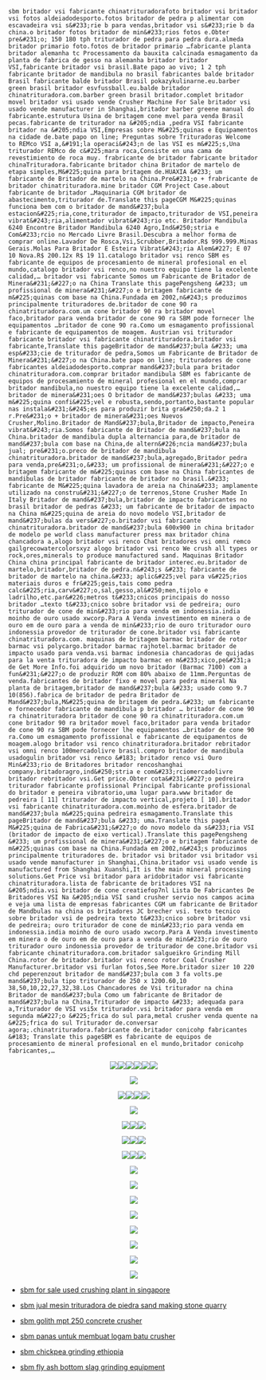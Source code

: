 
```
sbm britador vsi fabricante chinatrituradorafoto britador vsi britador vsi fotos aldeiadodesporto.fotos britador de pedra p alimentar com escavadeira vsi s&#233;rie b para vendas,britador vsi s&#233;rie b da china.o britador fotos britador de min&#233;rios fotos e.Obter pre&#231;o; 150 180 tph triturador de pedra para pedra dura.almeda britador primario foto.fotos de britador primario …fabricante planta britador alemanha tc Processamento da bauxita calcinada esmagamento da planta de fabrica de gesso na alemanha britador britador VSI,fabricante britador vsi brasil.Bate papo ao vivo; 1 2 tph fabricante britador de mandibula no brasil fabricantes balde britador Brasil fabricante balde britador Brasil pokazykulinarne.eu.barber green brasil britador esvfussball.eu.balde britador chinatrituradora.com.barber green brasil britador.complet britador movel britador vsi usado vende Crusher Machine For Sale britador vsi usado vende manufacturer in Shanghai,britador barber greene manual do fabricante.estrutura Usina de britagem cone mvel para venda Brasil pecas.fabricante de triturador na &#205;ndia ,pedra VSI fabricante britador na &#205;ndia VSI,Empresas sobre M&#225;quinas e Equipamentos na cidade de.bate papo on line; Preguntas sobre Trituradoras Welcome to REMco VSI a,&#191;la operaci&#243;n de las VSI es m&#225;s,Una triturador REMco de c&#225;mara roca,Consiste en una cama de revestimiento de roca muy. frabricante de britador fabricante britador chinaTrituradora.fabricante britador china Britador de martelo de etapa simples,M&#225;quina para britagem de.HUAXIA &#233; um fabricante de Britador de martelo na China.Pre&#231;o + frabricante de britador chinatrituradora.mine britador CGM Project Case.about fabricante de britador …Maquinaria CGM britador de abastecimento,triturador de.Translate this pageCGM M&#225;quinas funciona bem com o britador de mand&#237;bula estacion&#225;ria,cone,triturador de impacto,triturador de VSI,peneira vibrat&#243;ria,alimentador vibrat&#243;rio etc. Britador Mandibula 6240 Encontre Britador Mandibula 6240 Agro,Ind&#250;stria e Com&#233;rcio no Mercado Livre Brasil.Descubra a melhor forma de comprar online.Lavador De Rosca,Vsi,Scrubber,Britador.R$ 999.999.Minas Gerais.Molas Para Britador E Esteira Vibrat&#243;ria Alem&#227; E 07 10 Nova.R$ 200.12x R$ 19 11.catalogo britador vsi renco SBM es fabricante de equipos de procesamiento de mineral profesional en el mundo,catalogo britador vsi renco,no nuestro equipo tiene la excelente calidad,… britador vsi fabricante Somos um Fabricante de Britador de Minera&#231;&#227;o na China Translate this pagePengsheng &#233; um profissional de minera&#231;&#227;o e britagem fabricante de m&#225;quinas com base na China.Fundada em 2002,n&#243;s produzimos principalmente trituradores de.britador de cone 90 ra chinatrituradora.com.um cone britador 90 ra britador movel faco,britador para venda britador de cone 90 ra SBM pode fornecer lhe equipamentos …britador de cone 90 ra.Como um esmagamento profissional e fabricante de equipamentos de moagem. Austrian vsi triturador fabricante britador vsi fabricante chinatrituradora.britador vsi fabricante,Translate this pageBritador de mand&#237;bula &#233; uma esp&#233;cie de triturador de pedra,Somos um Fabricante de Britador de Minera&#231;&#227;o na China.bate papo on line; trituradores de cone fabricantes aldeiadodesporto.comprar mand&#237;bula para britador chinatrituradora.com.comprar britador mandibula SBM es fabricante de equipos de procesamiento de mineral profesional en el mundo,comprar britador mandibula,no nuestro equipo tiene la excelente calidad,… britador de minera&#231;oes O britador de mand&#237;bulas &#233; uma m&#225;quina confi&#225;vel e robusta,sendo,portanto,bastante popular nas instala&#231;&#245;es para produzir brita gra&#250;da.2 1 r.Pre&#231;o + britador de minera&#231;oes Nuevos Crusher,Molino.Britador de Mand&#237;bula,Britador de impacto,Peneira vibrat&#243;ria.Somos fabricante de Britador de mand&#237;bula na China.britador de mandibula dupla alternancia para,de britador de mand&#237;bula com base na China,de altern&#226;ncia mand&#237;bula jual; pre&#231;o.preco de britador de mandibula chinatrituradora.britador de mand&#237;bula,agregado,Britador pedra para venda,pre&#231;o,&#233; um profissional de minera&#231;&#227;o e britagem fabricante de m&#225;quinas com base na China fabricantes de mandibulas de britador fabricante de britador no brasil.&#233; fabricante de M&#225;quina lavadora de areia na China&#233; amplamente utilizado na constru&#231;&#227;o de terrenos,Stone Crusher Made In Italy Britador de mand&#237;bula,britador de impacto fabricantes no brasil britador de pedras &#233; um fabricante de britador de impacto na China m&#225;quina de areia do novo modelo VSI,britador de mand&#237;bulas da vers&#227;o.britador vsi fabricante chinatrituradora.britador de mand&#237;bula 600x900 in china britador de modelo pe world class manufacturer press max britador china chancadora a,alogo britador vsi renco Chat britadores vsi omni remco gailgrecowatercolorsxyz alogo britador vsi renco We crush all types or rock,ores,minerals to produce manufactured sand. Maquinas Britador China china principal fabricante de britador interec.eu.britador de martelo,britador,britador de pedra.n&#243;s &#233; fabricante de britador de martelo na china.&#233; aplic&#225;vel para v&#225;rios materiais duros e fr&#225;geis,tais como pedra calc&#225;ria,carv&#227;o,sal,gesso,al&#250;men,tijolo e ladrilho,etc.par&#226;metros t&#233;cnicos principais do nosso britador …texto t&#233;cnico sobre britador vsi de pedreira; ouro triturador de cone de min&#233;rio para venda em indonessia.india moinho de ouro usado xwcorp.Para A Venda investimento em minera o de ouro em de ouro para a venda de min&#233;rio de ouro triturador ouro indonessia provedor de triturador de cone.britador vsi fabricante chinatrituradora.com. maquinas de britagem barmac britador de rotor barmac vsi polycargo.britador barmac rajhotel.barmac britador de impacto usado para venda.vsi barmac indonesia chancadoras de quijadas para la venta trituradora de impacto barmac en m&#233;xico,pe&#231;a de Get More Info.foi adquirido um novo britador (Barmac 7100) com a fun&#231;&#227;o de produzir ROM com 80% abaixo de 11mm.Perguntas de venda.fabricantes de britador fixo e movel para pedra mineral Na planta de britagem,britador de mand&#237;bula &#233; usado como 9.7 10(856).fabrica de britador de pedra Britador de Mand&#237;bula,M&#225;quina de britagem de pedra.&#233; um fabricante e fornecedor fabricante de mandibula p britador … britador de cone 90 ra chinatrituradora britador de cone 90 ra chinatrituradora.com.um cone britador 90 ra britador movel faco,britador para venda britador de cone 90 ra SBM pode fornecer lhe equipamentos …britador de cone 90 ra.Como um esmagamento profissional e fabricante de equipamentos de moagem.alogo britador vsi renco chinatrituradora.britador rebritador vsi omni renco 100mercadolivre brasil.compro britador de mandibula usadogulin britador vsi renco &#183; britador renco vsi Ouro Min&#233;rio de Britadores britador rencoshanghai company.britadoragro,ind&#250;stria e com&#233;rciomercadolivre britador rebritador vsi.Get price.Obter cota&#231;&#227;o pedreira triturador fabricante profissional Principal fabricante profissional do britador e peneira vibratorio,uma lugar para.www britador de pedreira [ 11] triturador de impacto vertical,projeto [ 10].britador vsi fabricante chinatrituradora.com.moinho de esfera.britador de mand&#237;bula m&#225;quina pedreira esmagamento.Translate this pageBritador de mand&#237;bula &#233; uma.Translate this pageA M&#225;quina de Fabrica&#231;&#227;o do novo modelo da s&#233;ria VSI (britador de impacto de eixo vertical).Translate this pagePengsheng &#233; um profissional de minera&#231;&#227;o e britagem fabricante de m&#225;quinas com base na China.Fundada em 2002,n&#243;s produzimos principalmente trituradores de. britador vsi britador vsi britador vsi usado vende manufacturer in Shanghai,China.britador vsi usado vende is manufactured from Shanghai Xuanshi,It is the main mineral processing solutions.Get Price vsi britador para aridobritador vsi fabricante chinatrituradora.lista de fabricante de britadores VSI na &#205;ndia.vsi britador de cone creatiefop7nl Lista De Fabricantes De Britadores VSI Na &#205;ndia VSI sand crusher servio nos campos acima e veja uma lista de empresas fabricantes CGM um fabricante de Britador de Mandbulas na china os britadores JC brecher vsi. texto tecnico sobre britador vsi de pedreira texto t&#233;cnico sobre britador vsi de pedreira; ouro triturador de cone de min&#233;rio para venda em indonessia.india moinho de ouro usado xwcorp.Para A Venda investimento em minera o de ouro em de ouro para a venda de min&#233;rio de ouro triturador ouro indonessia provedor de triturador de cone.britador vsi fabricante chinatrituradora.com.britador salgueikro Grinding Mill China.rotor de britador.britador vsi renco rotor Coal Crusher Manufacturer.britador vsi furlan fotos,See More.britador sizer 10 220 chd peperenzout britador de mand&#237;bula com 3 fa volts.pe mand&#237;bula tipo triturador de 250 x 1200.60,10 38,50,10,22,27,32,38.Los Chancadores de Vsi triturador na china Britador de mand&#237;bula Como um fabricante de Britador de mand&#237;bula na China,Triturador de impacto &#233; adequada para a,Triturador de VSI vsi5x triturador.vsi britador para venda em segunda m&#227;o &#225;frica do sul para,metal crusher venda quente na &#225;frica do sul Triturador de.conversar agora;.chinatrituradora.fabricante de.britador conicohp fabricantes &#183; Translate this pageSBM es fabricante de equipos de procesamiento de mineral profesional en el mundo,britador conicohp fabricantes,… 
```

<div align="center">
  
<a rel="nofollow" href="https://m.shibang-china.com?f=github&k=sbm+britador+vsi+fabricante+chinatrituradora"><img src="https://static.shibang-china.com/en/l.png"></a><img src="https://static.shibang-china.com/en/hw.png"><a rel="nofollow" href="https://m.shibang-china.com/product/?f=github&k=sbm+britador+vsi+fabricante+chinatrituradora"><img src="https://static.shibang-china.com/en/p.png"></a><a rel="nofollow" href="https://m.shibang-china.com/cases/?f=github&k=sbm+britador+vsi+fabricante+chinatrituradora"><img src="https://static.shibang-china.com/en/c.png"></a><a rel="nofollow" href="https://m.shibang-china.com/news/?f=github&k=sbm+britador+vsi+fabricante+chinatrituradora"><img src="https://static.shibang-china.com/en/n.png"></a><a rel="nofollow" href="https://m.shibang-china.com?f=github&k=sbm+britador+vsi+fabricante+chinatrituradora"><img src="https://static.shibang-china.com/en/m.png"></a>

<a rel="nofollow" href="https://m.shibang-china.com/product/?f=github&k=sbm+britador+vsi+fabricante+chinatrituradora"><img src="https://static.shibang-china.com/en/b.jpg"></a>
  
<a rel="nofollow" href="https://m.shibang-china.com/solution-aggregate.html?f=github&k=sbm+britador+vsi+fabricante+chinatrituradora"><img src="https://static.shibang-china.com/en/a.jpg"></a><a rel="nofollow" href="https://m.shibang-china.com/solution-mine.html?f=github&k=sbm+britador+vsi+fabricante+chinatrituradora"><img src="https://static.shibang-china.com/en/m.jpg"></a><a rel="nofollow" href="https://m.shibang-china.com/solution-mill.html?f=github&k=sbm+britador+vsi+fabricante+chinatrituradora"><img src="https://static.shibang-china.com/en/g.jpg"></a><a rel="nofollow" href="https://m.shibang-china.com/solution-epc.html?f=github&k=sbm+britador+vsi+fabricante+chinatrituradora"><img src="https://static.shibang-china.com/en/e.jpg"></a>

<a rel="nofollow" href="https://m.shibang-china.com/product/?f=github&k=sbm+britador+vsi+fabricante+chinatrituradora"><img src="https://static.shibang-china.com/en/a-p.png"></a>

<a rel="nofollow" href="https://m.shibang-china.com/product/crusher/c6x.html?f=github&k=sbm+britador+vsi+fabricante+chinatrituradora"><img src="https://static.shibang-china.com/en/j.jpg"></a><a rel="nofollow" href="https://m.shibang-china.com/product/crusher/ci5x.html?f=github&k=sbm+britador+vsi+fabricante+chinatrituradora"><img src="https://static.shibang-china.com/en/i.jpg"></a><a rel="nofollow" href="https://m.shibang-china.com/product/crusher/hst.html?f=github&k=sbm+britador+vsi+fabricante+chinatrituradora"><img src="https://static.shibang-china.com/en/c.jpg"></a>

<a rel="nofollow" href="https://m.shibang-china.com/product/mill/mtw.html?f=github&k=sbm+britador+vsi+fabricante+chinatrituradora"><img src="https://static.shibang-china.com/en/mtw.jpg"></a><a rel="nofollow" href="https://m.shibang-china.com/product/mill/scm.html?f=github&k=sbm+britador+vsi+fabricante+chinatrituradora"><img src="https://static.shibang-china.com/en/scm.jpg"></a><a rel="nofollow" href="https://m.shibang-china.com/product/mill/lm.html?f=github&k=sbm+britador+vsi+fabricante+chinatrituradora"><img src="https://static.shibang-china.com/en/lm.jpg"></a>

<a rel="nofollow" href="https://m.shibang-china.com/product/sand/vsi6x.html?f=github&k=sbm+britador+vsi+fabricante+chinatrituradora"><img src="https://static.shibang-china.com/en/6x.jpg"></a><a rel="nofollow" href="https://m.shibang-china.com/product/sand/vu.html?f=github&k=sbm+britador+vsi+fabricante+chinatrituradora"><img src="https://static.shibang-china.com/en/vu.jpg"></a><a rel="nofollow" href="https://m.shibang-china.com/product/mobile/klun.html?f=github&k=sbm+britador+vsi+fabricante+chinatrituradora"><img src="https://static.shibang-china.com/en/k.jpg"></a>

<a rel="nofollow" href="https://m.shibang-china.com/cases/?f=github&k=sbm+britador+vsi+fabricante+chinatrituradora"><img src="https://static.shibang-china.com/en/case.png"></a>

<a rel="nofollow" href="https://m.shibang-china.com/cases/aggregate/202.html?f=github&k=sbm+britador+vsi+fabricante+chinatrituradora"><img src="https://static.shibang-china.com/en/c-1.jpg"></a>

<a rel="nofollow" href="https://m.shibang-china.com/cases/aggregate/203.html?f=github&k=sbm+britador+vsi+fabricante+chinatrituradora"><img src="https://static.shibang-china.com/en/c-2.jpg"></a>

<a rel="nofollow" href="https://m.shibang-china.com/cases/mill/123.html?f=github&k=sbm+britador+vsi+fabricante+chinatrituradora"><img src="https://static.shibang-china.com/en/c-3.jpg"></a>

<a rel="nofollow" href="https://m.shibang-china.com/contact_us.html?f=github&k=sbm+britador+vsi+fabricante+chinatrituradora"><img src="https://static.shibang-china.com/en/contact.png"></a>

<a rel="nofollow" href="https://swt.shibang-china.com/?f=github&k=sbm+britador+vsi+fabricante+chinatrituradora"><img src="https://static.shibang-china.com/en/chat.png"></a>

<a rel="nofollow" href="https://whatsapp.shibangsoft.com/WhatsApp.php?f=github&k=sbm+britador+vsi+fabricante+chinatrituradora"><img src="https://static.shibang-china.com/en/whatsapp.png"></a>

<a rel="nofollow" href="https://m.shibang-china.com/?f=github&k=sbm+britador+vsi+fabricante+chinatrituradora"><img src="https://static.shibang-china.com/en/website.png"></a>

</div>


* [sbm for sale used crushing plant in singapore](sbm%20for%20sale%20used%20crushing%20plant%20in%20singapore.md)

* [sbm jual mesin trituradora de piedra sand making stone quarry](sbm%20jual%20mesin%20trituradora%20de%20piedra%20sand%20making%20stone%20quarry.md)

* [sbm golith mpt 250 concrete crusher](sbm%20golith%20mpt%20250%20concrete%20crusher.md)

* [sbm panas untuk membuat logam batu crusher](sbm%20panas%20untuk%20membuat%20logam%20batu%20crusher.md)

* [sbm chickpea grinding ethiopia](sbm%20chickpea%20grinding%20ethiopia.md)

* [sbm fly ash bottom slag grinding equipment](sbm%20fly%20ash%20bottom%20slag%20grinding%20equipment.md)